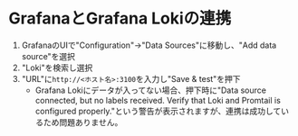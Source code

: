 # GrafanaとGrafana Lokiの連携

1. GrafanaのUIで"Configuration"->"Data Sources"に移動し、"Add data source"を選択
2. "Loki"を検索し選択
3. "URL"に`http://<ホスト名>:3100`を入力し"Save & test"を押下
   - Grafana Lokiにデータが入ってない場合、押下時に"Data source connected, but no labels received. Verify that Loki and Promtail is configured properly."という警告が表示されますが、連携は成功しているため問題ありません。

